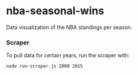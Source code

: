 # nba-seasonal-wins

Data visualization of the NBA standings per season.

### Scraper
To pull data for certain years, run the scraper with:

```
node run-scraper.js 2000 2015
```
